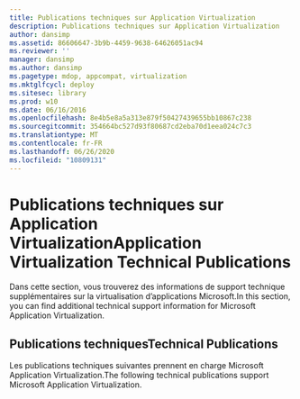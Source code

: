 ```yaml
---
title: Publications techniques sur Application Virtualization
description: Publications techniques sur Application Virtualization
author: dansimp
ms.assetid: 86606647-3b9b-4459-9638-64626051ac94
ms.reviewer: ''
manager: dansimp
ms.author: dansimp
ms.pagetype: mdop, appcompat, virtualization
ms.mktglfcycl: deploy
ms.sitesec: library
ms.prod: w10
ms.date: 06/16/2016
ms.openlocfilehash: 8e4b5e8a5a313e879f50427439655bb10867c238
ms.sourcegitcommit: 354664bc527d93f80687cd2eba70d1eea024c7c3
ms.translationtype: MT
ms.contentlocale: fr-FR
ms.lasthandoff: 06/26/2020
ms.locfileid: "10809131"
---
```

# <span data-ttu-id="baa3f-103">Publications techniques sur Application Virtualization</span><span class="sxs-lookup"><span data-stu-id="baa3f-103">Application Virtualization Technical Publications</span></span>


<span data-ttu-id="baa3f-104">Dans cette section, vous trouverez des informations de support technique supplémentaires sur la virtualisation d’applications Microsoft.</span><span class="sxs-lookup"><span data-stu-id="baa3f-104">In this section, you can find additional technical support information for Microsoft Application Virtualization.</span></span>

## <span data-ttu-id="baa3f-105">Publications techniques</span><span class="sxs-lookup"><span data-stu-id="baa3f-105">Technical Publications</span></span>


<span data-ttu-id="baa3f-106">Les publications techniques suivantes prennent en charge Microsoft Application Virtualization.</span><span class="sxs-lookup"><span data-stu-id="baa3f-106">The following technical publications support Microsoft Application Virtualization.</span></span>

 

 






